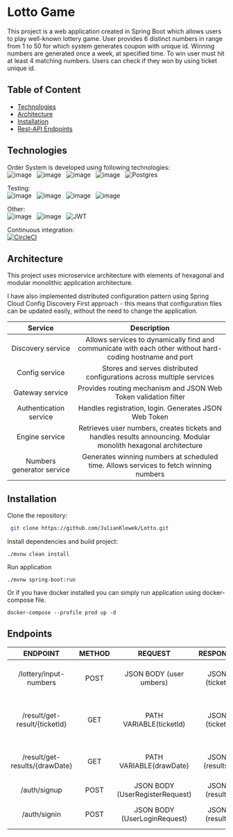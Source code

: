 # Lotto Game

This project is a web application created in Spring Boot which allows users to play well-known lottery game. User
provides 6 distinct numbers in range from 1 to 50 for which system generates coupon with unique id. Winning numbers are
generated once a week, at specified time. To win user must hit at least 4 matching numbers. Users can check if they won
by using ticket unique id.

## Table of Content
- [Technologies](#technologies)
- [Architecture](#architecture)
- [Installation](#installation)
- [Rest-API Endpoints](#endpoints)

## Technologies

Order System is developed using following technologies: <br>
![image](https://img.shields.io/badge/17-Java-orange?style=for-the-badge) &nbsp;
![image](https://img.shields.io/badge/apache_maven-C71A36?style=for-the-badge&logo=apachemaven&logoColor=white) &nbsp;
![image](https://img.shields.io/badge/Spring_Boot-F2F4F9?style=for-the-badge&logo=spring) &nbsp;
![image](https://img.shields.io/badge/MongoDB-4EA94B?style=for-the-badge&logo=mongodb&logoColor=white) &nbsp;
![Postgres](https://img.shields.io/badge/postgres-%23316192.svg?style=for-the-badge&logo=postgresql&logoColor=white) &nbsp;


Testing:<br>
![image](https://img.shields.io/badge/Junit5-25A162?style=for-the-badge&logo=junit5&logoColor=white) &nbsp;
![image](https://img.shields.io/badge/Mockito-78A641?style=for-the-badge) &nbsp;
![image](https://img.shields.io/badge/Testcontainers-9B489A?style=for-the-badge) &nbsp;
![image](https://img.shields.io/badge/WIREMOCK-lightblue?style=for-the-badge) &nbsp;

Other:<br>
![image](https://img.shields.io/badge/Docker-2CA5E0?style=for-the-badge&logo=docker&logoColor=white) &nbsp;
![image](https://img.shields.io/badge/-Swagger-%23Clojure?style=for-the-badge&logo=swagger&logoColor=white) &nbsp;
![JWT](https://img.shields.io/badge/JWT-black?style=for-the-badge&logo=JSON%20web%20tokens) &nbsp;

Continuous integration: <br>
[![CircleCI](https://dl.circleci.com/status-badge/img/circleci/DmCGbhvsat4gP2YLSDSfx4/JtzsURR2NSU8SyxJrkdYBo/tree/master.svg?style=svg)](https://dl.circleci.com/status-badge/redirect/circleci/DmCGbhvsat4gP2YLSDSfx4/JtzsURR2NSU8SyxJrkdYBo/tree/master)

## Architecture

This project uses microservice architecture with elements of hexagonal and modular monolithic application architecture.

I have also implemented distributed configuration pattern using Spring Cloud Config Discovery First approach - this means
that configuration files can be updated easily, without the need to change the application.


|          Service          |                                                   Description                                                   |
|:-------------------------:|:---------------------------------------------------------------------------------------------------------------:|
|     Discovery service     |    Allows services to dynamically find and communicate with each other without hard-coding hostname and port    |
|      Config service       |                      Stores and serves distributed configurations across multiple services                      |
|      Gateway service      |                         Provides routing mechanism and JSON Web Token validation filter                         |
|  Authentication service   |                              Handles registration, login. Generates JSON Web Token                              |
|      Engine service       | Retrieves user numbers, creates tickets and handles results announcing. Modular monolith hexagonal architecture |
| Numbers generator service |              Generates winning numbers at scheduled time. Allows services to fetch winning numbers              |


## Installation

Clone the repository:
```bash
 git clone https://github.com/JulianKlewek/Lotto.git
 ```

Install dependencies and build project:
```mvn
./mvnw clean install
 ```
Run application
```mvn
./mvnw spring-boot:run
 ```

Or if you have docker installed you can simply run application using docker-compose file.
```docker
docker-compose --profile prod up -d
```


## Endpoints

|            ENDPOINT            | METHOD |             REQUEST             |    RESPONSE    |                  FUNCTION                  |
|:------------------------------:|:------:|:-------------------------------:|:--------------:|:------------------------------------------:|
|     /lottery/input-numbers     |  POST  |     JSON BODY (user umbers)     | JSON (ticket)  |    creates new ticket for given numbers    |
| /result/get-result/{ticketId}  |  GET   |     PATH VARIABLE(ticketId)     | JSON (ticket)  | returns lottery result for given ticketId  |
| /result/get-results/{drawDate} |  GET   |     PATH VARIABLE(drawDate)     | JSON (results) | returns all lottery results for given date |
|          /auth/signup          |  POST  | JSON BODY (UserRegisterRequest) | JSON (result)  |               registers user               |
|          /auth/signin          |  POST  |  JSON BODY (UserLoginRequest)   | JSON (result)  |            allows user to login            |
